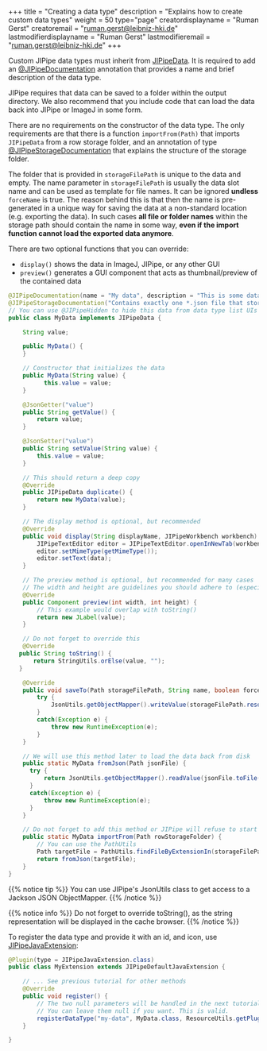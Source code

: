 +++
title = "Creating a data type"
description = "Explains how to create custom data types"
weight = 50
type="page"
creatordisplayname = "Ruman Gerst"
creatoremail = "ruman.gerst@leibniz-hki.de"
lastmodifierdisplayname = "Ruman Gerst"
lastmodifieremail = "ruman.gerst@leibniz-hki.de"
+++

Custom JIPipe data types must inherit from [JIPipeData](/apidocs/org/hkijena/jipipe/api/data/JIPipeData.html). It is required to add an [@JIPipeDocumentation](/apidocs/org/hkijena/jipipe/api/JIPipeDocumentation.html) annotation that provides a name and brief description of the data type.

JIPipe requires that data can be saved to a folder within the output directory. We also
recommend that you include code that can load the data back into JIPipe or ImageJ in some form.

There are no requirements on the constructor of the data type.
The only requirements are that there is a function `importFrom(Path)` that imports `JIPipeData` from a row storage folder, and an annotation of type
[@JIPipeStorageDocumentation](/apidocs/org/hkijena/jipipe/core/api/data/JIPipeDataStorageDocumentation.html) that explains the structure of the storage folder.

The folder that is provided in `storageFilePath` is unique to the data and empty.
The name parameter in `storageFilePath` is usually the data slot name and can be used as template for file names. It can be ignored **undless** `forceName` is true.
The reason behind this is that then the name is pre-generated in a unique way for saving the data at a non-standard location (e.g. exporting the data).
In such cases **all file or folder names** within the storage path should contain the name in some way, **even if the import function cannot load the exported data anymore**.

There are two optional functions that you can override:

* `display()` shows the data in ImageJ, JIPipe, or any other GUI
* `preview()` generates a GUI component that acts as thumbnail/preview of the contained data


```java
@JIPipeDocumentation(name = "My data", description = "This is some data")
@JIPipeStorageDocumentation("Contains exactly one *.json file that stores the string value.")
// You can use @JIPipeHidden to hide this data from data type list UIs
public class MyData implements JIPipeData {

    String value;

    public MyData() {
    }

    // Constructor that initializes the data
    public MyData(String value) {
          this.value = value;
    }

    @JsonGetter("value")
    public String getValue() {
        return value;
    }

    @JsonSetter("value")
    public String setValue(String value) {
        this.value = value;
    }

    // This should return a deep copy
    @Override
    public JIPipeData duplicate() {
        return new MyData(value);
    }

    // The display method is optional, but recommended
    @Override
    public void display(String displayName, JIPipeWorkbench workbench) {
        JIPipeTextEditor editor = JIPipeTextEditor.openInNewTab(workbench, displayName);
        editor.setMimeType(getMimeType());
        editor.setText(data);
    }

    // The preview method is optional, but recommended for many cases
    // The width and height are guidelines you should adhere to (especially the height)
    @Override
    public Component preview(int width, int height) {
        // This example would overlap with toString()
        return new JLabel(value);
    }

    // Do not forget to override this
    @Override
   public String toString() {
       return StringUtils.orElse(value, "");
   }

    @Override
    public void saveTo(Path storageFilePath, String name, boolean forceName, JIPipeProgressInfo progress) {
        try {
            JsonUtils.getObjectMapper().writeValue(storageFilePath.resolve(name + ".json").toFile(), this);
        }
        catch(Exception e) {
            throw new RuntimeException(e);
        }
    }

    // We will use this method later to load the data back from disk
    public static MyData fromJson(Path jsonFile) {
      try {
          return JsonUtils.getObjectMapper().readValue(jsonFile.toFile(), MyData.class);
      }
      catch(Exception e) {
          throw new RuntimeException(e);
      }
    }

    // Do not forget to add this method or JIPipe will refuse to start
    public static MyData importFrom(Path rowStorageFolder) {
        // You can use the PathUtils
        Path targetFile = PathUtils.findFileByExtensionIn(storageFilePath, ".json");
        return fromJson(targetFile);
    }
}
```

{{% notice tip %}}
You can use JIPipe's JsonUtils class to get access to a Jackson JSON ObjectMapper.
{{% /notice %}}

{{% notice info %}}
Do not forget to override toString(), as the string representation will be displayed in the cache browser.
{{% /notice %}}

To register the data type and provide it with an id, and icon, use [JIPipeJavaExtension](/apidocs/org/hkijena/jipipe/JIPipeJavaExtension.html):

```java
@Plugin(type = JIPipeJavaExtension.class)
public class MyExtension extends JIPipeDefaultJavaExtension {

    // ... See previous tutorial for other methods
    @Override
    public void register() {
        // The two null parameters will be handled in the next tutorials
        // You can leave them null if you want. This is valid.
        registerDataType("my-data", MyData.class, ResourceUtils.getPluginResource("/icons/data-types/data-type.png"), null, null);
    }

}
```
